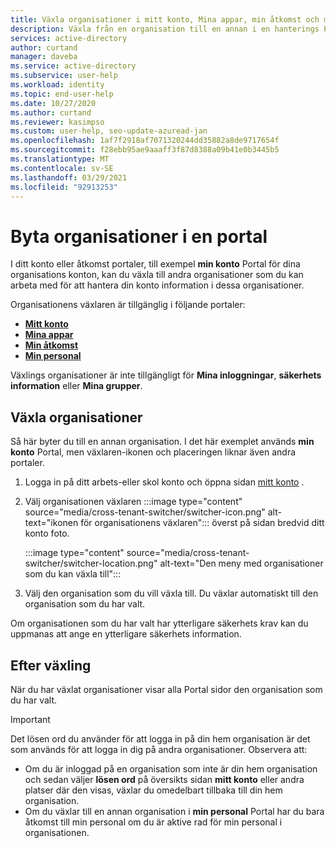 ```yaml
---
title: Växla organisationer i mitt konto, Mina appar, min åtkomst och mina personal portaler – Azure Active Directory
description: Växla från en organisation till en annan i en hanterings Portal, till exempel mitt konto.
services: active-directory
author: curtand
manager: daveba
ms.service: active-directory
ms.subservice: user-help
ms.workload: identity
ms.topic: end-user-help
ms.date: 10/27/2020
ms.author: curtand
ms.reviewer: kasimpso
ms.custom: user-help, seo-update-azuread-jan
ms.openlocfilehash: 1af7f2918af7071320244dd35882a8de9717654f
ms.sourcegitcommit: f28ebb95ae9aaaff3f87d8388a09b41e0b3445b5
ms.translationtype: MT
ms.contentlocale: sv-SE
ms.lasthandoff: 03/29/2021
ms.locfileid: "92913253"
---
```

# <a name="switching-organizations-in-a-portal"></a>Byta organisationer i en portal

I ditt konto eller åtkomst portaler, till exempel **min konto** Portal för dina organisations konton, kan du växla till andra organisationer som du kan arbeta med för att hantera din konto information i dessa organisationer.

Organisationens växlaren är tillgänglig i följande portaler:

- [**Mitt konto**](https://myaccount.microsoft.com)
- [**Mina appar**](https://myapps.microsoft.com)
- [**Min åtkomst**](https://myaccess.microsoft.com)
- [**Min personal**](https://mystaff.microsoft.com)

Växlings organisationer är inte tillgängligt för **Mina inloggningar**, **säkerhets information** eller **Mina grupper**.

## <a name="switch-organizations"></a>Växla organisationer

Så här byter du till en annan organisation. I det här exemplet används **min konto** Portal, men växlaren-ikonen och placeringen liknar även andra portaler.

1. Logga in på ditt arbets-eller skol konto och öppna sidan [mitt konto](https://myaccount.microsoft.com) .
1. Välj organisationen växlaren :::image type="content" source="media/cross-tenant-switcher/switcher-icon.png" alt-text="ikonen för organisationens växlaren"::: överst på sidan bredvid ditt konto foto.

    :::image type="content" source="media/cross-tenant-switcher/switcher-location.png" alt-text="Den meny med organisationer som du kan växla till":::

1. Välj den organisation som du vill växla till. Du växlar automatiskt till den organisation som du har valt.

Om organisationen som du har valt har ytterligare säkerhets krav kan du uppmanas att ange en ytterligare säkerhets information.

## <a name="after-switching"></a>Efter växling

När du har växlat organisationer visar alla Portal sidor den organisation som du har valt.

> [!Important]
>Det lösen ord du använder för att logga in på din hem organisation är det som används för att logga in dig på andra organisationer. Observera att:
>
>- Om du är inloggad på en organisation som inte är din hem organisation och sedan väljer **lösen ord** på översikts sidan **mitt konto** eller andra platser där den visas, växlar du omedelbart tillbaka till din hem organisation.
>- Om du växlar till en annan organisation i **min personal** Portal har du bara åtkomst till min personal om du är aktive rad för min personal i organisationen.
